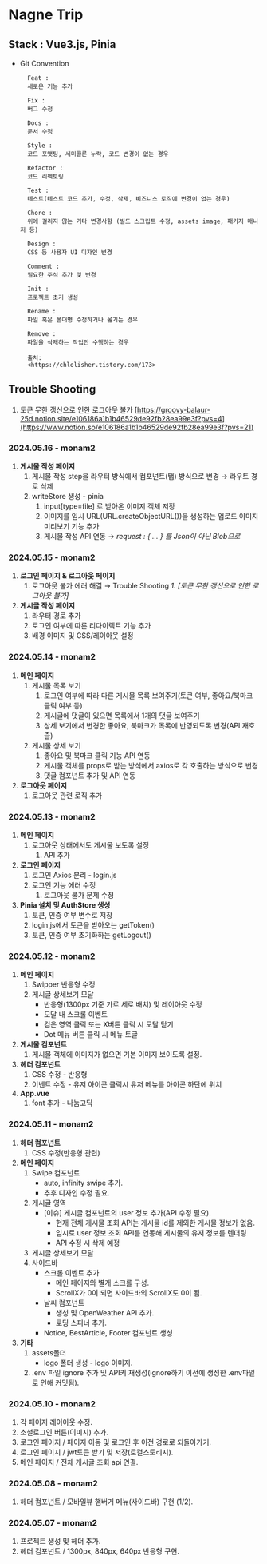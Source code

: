 # Nagne Trip

## Stack : Vue3.js, Pinia

- Git Convention
    
    ```
      Feat :
      새로운 기능 추가
    
      Fix :
      버그 수정
    
      Docs :
      문서 수정
    
      Style :
      코드 포맷팅, 세미콜론 누락, 코드 변경이 없는 경우
    
      Refactor :
      코드 리펙토링
    
      Test :
      테스트(테스트 코드 추가, 수정, 삭제, 비즈니스 로직에 변경이 없는 경우)
    
      Chore :
      위에 걸리지 않는 기타 변경사항 (빌드 스크립트 수정, assets image, 패키지 매니저 등)
    
      Design :
      CSS 등 사용자 UI 디자인 변경
    
      Comment :
      필요한 주석 추가 및 변경
    
      Init :
      프로젝트 초기 생성
    
      Rename :
      파일 혹은 폴더명 수정하거나 옮기는 경우
    
      Remove :
      파일을 삭제하는 작업만 수행하는 경우
    
      출처:
      <https://chlolisher.tistory.com/173>
    
    ```
    

## Trouble Shooting

1. 토큰 무한 갱신으로 인한 로그아웃 불가
[https://groovy-balaur-25d.notion.site/e106186a1b1b46529de92fb28ea99e3f?pvs=4](https://www.notion.so/e106186a1b1b46529de92fb28ea99e3f?pvs=21)

### 2024.05.16 - monam2

1. **게시물 작성 페이지**
    1. 게시물 작성 step을 라우터 방식에서 컴포넌트(탭) 방식으로 변경 → 라우트 경로 삭제
    2. writeStore 생성 - pinia
        1. input[type=file] 로 받아온 이미지 객체 저장
        2. 이미지를 임시 URL(URL.createObjectURL())을 생성하는 업로드 이미지 미리보기 기능 추가
        3. 게시물 작성 API 연동 → *request : { … } 를 Json이 아닌 Blob으로*

### 2024.05.15 - monam2

1. **로그인 페이지 & 로그아웃 페이지**
    1. 로그아웃 불가 에러 해결 → Trouble Shooting *1. [토큰 무한 갱신으로 인한 로그아웃 불가]*
2. **게시글 작성 페이지**
    1. 라우터 경로 추가
    2. 로그인 여부에 따른 리다이렉트 기능 추가
    3. 배경 이미지 및 CSS/레이아웃 설정

### 2024.05.14 - monam2

1. **메인 페이지**
    1. 게시물 목록 보기
        1. 로그인 여부에 따라 다른 게시물 목록 보여주기(토큰 여부, 좋아요/북마크 클릭 여부 등)
        2. 게시글에 댓글이 있으면 목록에서 1개의 댓글 보여주기
        3. 상세 보기에서 변경한 좋아요, 북마크가 목록에 반영되도록 변경(API 재호출)
    2. 게시물 상세 보기
        1. 좋아요 및 북마크 클릭 기능 API 연동
        2. 게시물 객체를 props로 받는 방식에서 axios로 각 호출하는 방식으로 변경
        3. 댓글 컴포넌트 추가 및 API 연동
2. **로그아웃 페이지**
    1. 로그아웃 관련 로직 추가

### 2024.05.13 - monam2

1. **메인 페이지**
    1. 로그아웃 상태에서도 게시물 보도록 설정
        1. API 추가
2. **로그인 페이지**
    1. 로그인 Axios 분리 - login.js
    2. 로그인 기능 에러 수정
        1. 로그아웃 불가 문제 수정
3. **Pinia 설치 및 AuthStore 생성**
    1. 토큰, 인증 여부 변수로 저장
    2. login.js에서 토큰을 받아오는 getToken()
    3. 토큰, 인증 여부 초기화하는 getLogout()

### **2024.05.12 - monam2**

1. **메인 페이지**
    1. Swipper 반응형 수정
    2. 게시글 상세보기 모달
        - 반응형(1300px 기준 가로 세로 배치) 및 레이아웃 수정
        - 모달 내 스크롤 이벤트
        - 검은 영역 클릭 또는 X버튼 클릭 시 모달 닫기
        - Dot 메뉴 버튼 클릭 시 메뉴 토글
2. **게시물 컴포넌트**
    1. 게시물 객체에 이미지가 없으면 기본 이미지 보이도록 설정.
3. **헤더 컴포넌트**
    1. CSS 수정 - 반응형
    2. 이벤트 수정 - 유저 아이콘 클릭시 유저 메뉴를 아이콘 하단에 위치
4. **App.vue**
    1. font 추가 - 나눔고딕

### **2024.05.11 - monam2**

1. **헤더 컴포넌트**
    1. CSS 수정(반응형 관련)
2. **메인 페이지**
    1. Swipe 컴포넌트
        - auto, infinity swipe 추가.
        - 추후 디자인 수정 필요.
    2. 게시글 영역
        - [이슈] 게시글 컴포넌트의 user 정보 추가(API 수정 필요).
            - 현재 전체 게시물 조회 API는 게시물 id를 제외한 게시물 정보가 없음.
            - 임시로 user 정보 조회 API를 연동해 게시물의 유저 정보를 렌더링
            - API 수정 시 삭제 예정
    3. 게시글 상세보기 모달
    4. 사이드바
        - 스크롤 이벤트 추가
            - 메인 페이지와 별개 스크롤 구성.
            - ScrollX가 0이 되면 사이드바의 ScrollX도 0이 됨.
        - 날씨 컴포넌트
            - 생성 및 OpenWeather API 추가.
            - 로딩 스피너 추가.
        - Notice, BestArticle, Footer 컴포넌트 생성
3. **기타**
    1. assets폴더
        - logo 폴더 생성 - logo 이미지.
    2. .env 파일 ignore 추가 및 API키 재생성(ignore하기 이전에 생성한 .env파일로 인해 커밋됨).

### **2024.05.10 - monam2**

1. 각 페이지 레이아웃 수정.
2. 소셜로그인 버튼(이미지) 추가.
3. 로그인 페이지 / 페이지 이동 및 로그인 후 이전 경로로 되돌아가기.
4. 로그인 페이지 / jwt토큰 받기 및 저장(로컬스토리지).
5. 메인 페이지 / 전체 게시글 조회 api 연결.

### **2024.05.08 - monam2**

1. 헤더 컴포넌트 / 모바일뷰 햄버거 메뉴(사이드바) 구현 (1/2).

### **2024.05.07 - monam2**

1. 프로젝트 생성 및 헤더 추가.
2. 헤더 컴포넌트 / 1300px, 840px, 640px 반응형 구현.
